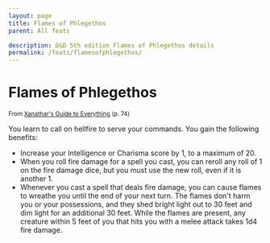 ```yaml
---
layout: page
title: Flames of Phlegethos
parent: All feats

description: D&D 5th edition Flames of Phlegethos details
permalink: /feats/flamesofphlegethos/
---
```


# Flames of Phlegethos

<small>From <a target="_blank" href="https://dnd.wizards.com/products/tabletop-games/rpg-products/xanathars-guide-everything">Xanathar's Guide to Everything</a> (p. 74)</small>

You learn to call on hellfire to serve your commands. You gain the following benefits:
- Increase your Intelligence or Charisma score by 1, to a maximum of 20.
- When you roll fire damage for a spell you cast, you can reroll any roll of 1 on the fire damage dice, but you must use the new roll, even if it is another 1.
- Whenever you cast a spell that deals fire damage, you can cause flames to wreathe you until the end of your next turn. The flames don't harm you or your possessions, and they shed bright light out to 30 feet and dim light for an additional 30 feet. While the flames are present, any creature within 5 feet of you that hits you with a melee attack takes 1d4 fire damage.